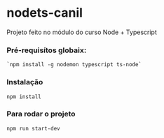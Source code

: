 # nodets-canil
Projeto feito no módulo do curso Node + Typescript
### Pré-requisítos globaix:
    `npm install -g nodemon typescript ts-node`

### Instalação
`npm install`

### Para rodar o projeto
`npm run start-dev` 